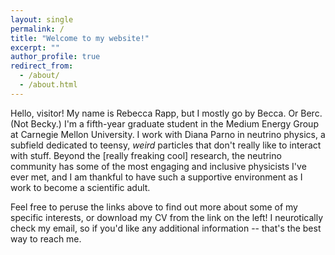 ```yaml
---
layout: single
permalink: /
title: "Welcome to my website!"
excerpt: ""
author_profile: true
redirect_from: 
  - /about/
  - /about.html
---
```


Hello, visitor!  My name is Rebecca Rapp, but I mostly go by Becca.
Or Berc.  (Not Becky.)  I'm a fifth-year graduate student in the
Medium Energy Group at Carnegie Mellon University.  I work with Diana
Parno in neutrino physics, a subfield dedicated to teensy, _weird_
particles that don't really like to interact with stuff.  Beyond the
[really freaking cool] research, the neutrino community has some of
the most engaging and inclusive physicists I've ever met, and I am
thankful to have such a supportive environment as I work to become a
scientific adult.

Feel free to peruse the links above to find out more about some of my
specific interests, or download my CV from the link on the left!  I
neurotically check my email, so if you'd like any additional
information -- that's the best way to reach me.